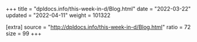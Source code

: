 +++
title = "dpldocs.info/this-week-in-d/Blog.html"
date = "2022-03-22"
updated = "2022-04-11"
weight = 101322

[extra]
source = "http://dpldocs.info/this-week-in-d/Blog.html"
ratio = 72
size = 99
+++
